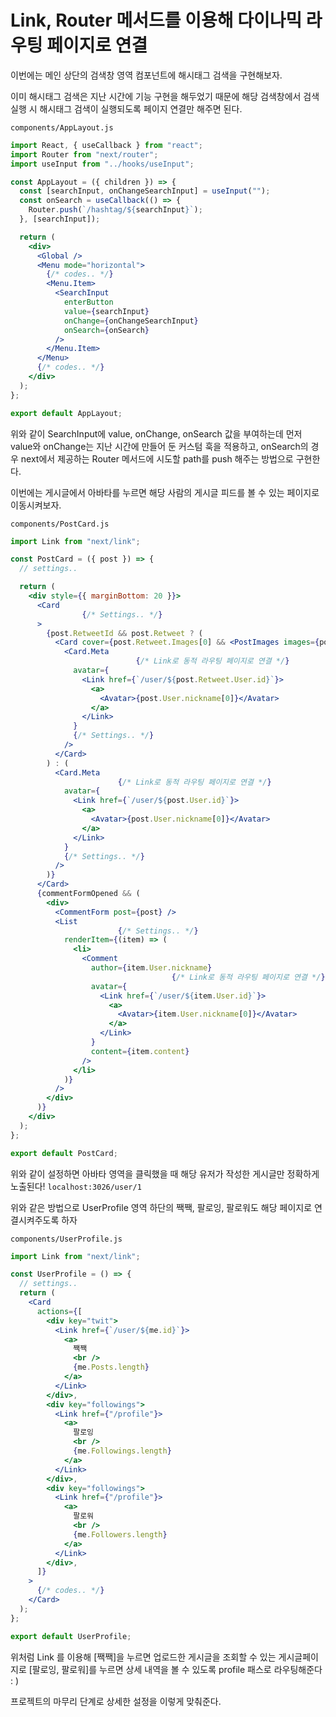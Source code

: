 ﻿# Link, Router 메서드를 이용해 다이나믹 라우팅 페이지로 연결

이번에는 메인 상단의 검색창 영역 컴포넌트에 해시태그 검색을 구현해보자.

이미 해시태그 검색은 지난 시간에 기능 구현을 해두었기 때문에 해당 검색창에서 검색 실행 시 해시태그 검색이 실행되도록 페이지 연결만 해주면 된다.

`components/AppLayout.js`

```jsx
import React, { useCallback } from "react";
import Router from "next/router";
import useInput from "../hooks/useInput";

const AppLayout = ({ children }) => {
  const [searchInput, onChangeSearchInput] = useInput("");
  const onSearch = useCallback(() => {
    Router.push(`/hashtag/${searchInput}`);
  }, [searchInput]);

  return (
    <div>
      <Global />
      <Menu mode="horizontal">
        {/* codes.. */}
        <Menu.Item>
          <SearchInput
            enterButton
            value={searchInput}
            onChange={onChangeSearchInput}
            onSearch={onSearch}
          />
        </Menu.Item>
      </Menu>
      {/* codes.. */}
    </div>
  );
};

export default AppLayout;
```

위와 같이 SearchInput에 value, onChange, onSearch 값을 부여하는데 먼저 value와 onChange는 지난 시간에 만들어 둔 커스텀 훅을 적용하고, onSearch의 경우 next에서 제공하는 Router 메서드에 시도할 path를 push 해주는 방법으로 구현한다.

이번에는 게시글에서 아바타를 누르면 해당 사람의 게시글 피드를 볼 수 있는 페이지로 이동시켜보자.

`components/PostCard.js`

```jsx
import Link from "next/link";

const PostCard = ({ post }) => {
  // settings..

  return (
    <div style={{ marginBottom: 20 }}>
      <Card
				{/* Settings.. */}
      >
        {post.RetweetId && post.Retweet ? (
          <Card cover={post.Retweet.Images[0] && <PostImages images={post.Retweet.Images} />}>
            <Card.Meta
							{/* Link로 동적 라우팅 페이지로 연결 */}
              avatar={
                <Link href={`/user/${post.Retweet.User.id}`}>
                  <a>
                    <Avatar>{post.User.nickname[0]}</Avatar>
                  </a>
                </Link>
              }
              {/* Settings.. */}
            />
          </Card>
        ) : (
          <Card.Meta
						{/* Link로 동적 라우팅 페이지로 연결 */}
            avatar={
              <Link href={`/user/${post.User.id}`}>
                <a>
                  <Avatar>{post.User.nickname[0]}</Avatar>
                </a>
              </Link>
            }
            {/* Settings.. */}
          />
        )}
      </Card>
      {commentFormOpened && (
        <div>
          <CommentForm post={post} />
          <List
						{/* Settings.. */}
            renderItem={(item) => (
              <li>
                <Comment
                  author={item.User.nickname}
									{/* Link로 동적 라우팅 페이지로 연결 */}
                  avatar={
                    <Link href={`/user/${item.User.id}`}>
                      <a>
                        <Avatar>{item.User.nickname[0]}</Avatar>
                      </a>
                    </Link>
                  }
                  content={item.content}
                />
              </li>
            )}
          />
        </div>
      )}
    </div>
  );
};

export default PostCard;
```

위와 같이 설정하면 아바타 영역을 클릭했을 때 해당 유저가 작성한 게시글만 정확하게 노출된다! `localhost:3026/user/1`

위와 같은 방법으로 UserProfile 영역 하단의 짹짹, 팔로잉, 팔로워도 해당 페이지로 연결시켜주도록 하자

`components/UserProfile.js`

```jsx
import Link from "next/link";

const UserProfile = () => {
  // settings..
  return (
    <Card
      actions={[
        <div key="twit">
          <Link href={`/user/${me.id}`}>
            <a>
              짹짹
              <br />
              {me.Posts.length}
            </a>
          </Link>
        </div>,
        <div key="followings">
          <Link href={"/profile"}>
            <a>
              팔로잉
              <br />
              {me.Followings.length}
            </a>
          </Link>
        </div>,
        <div key="followings">
          <Link href={"/profile"}>
            <a>
              팔로워
              <br />
              {me.Followers.length}
            </a>
          </Link>
        </div>,
      ]}
    >
      {/* codes.. */}
    </Card>
  );
};

export default UserProfile;
```

위처럼 Link 를 이용해 [짹짹]을 누르면 업로드한 게시글을 조회할 수 있는 게시글페이지로 [팔로잉, 팔로워]를 누르면 상세 내역을 볼 수 있도록 profile 패스로 라우팅해준다 : )

프로젝트의 마무리 단계로 상세한 설정을 이렇게 맞춰준다.
